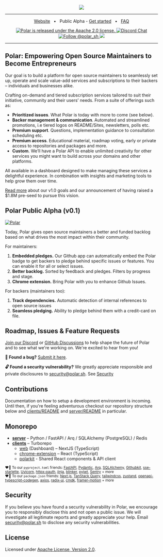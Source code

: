 <p align="center">

  <a href="https://polar.sh">
    <img src="https://github.com/polarsource/polar/assets/281715/4a106e03-bb10-4399-9d72-6ef2af004986" />
  </a>


</p>

<hr />
<div align="center">
  
<a href="https://polar.sh">Website</a>
<span>&nbsp;&nbsp;•&nbsp;&nbsp;</span>
<span>Public Alpha - <a href="https://polar.sh/login">Get started</a></span>
<span>&nbsp;&nbsp;•&nbsp;&nbsp;</span>
<a href="https://polar.sh/faq">FAQ</a>


<p align="center">
  <a href="https://github.com/polarsource/polar/blob/main/LICENSE">
    <img src="https://img.shields.io/badge/license-Apache%202.0-blue.svg" alt="Polar is released under the Apache 2.0 license." />
  </a>

  <a href="https://discord.gg/STfRufb32V">
    <img src="https://img.shields.io/badge/chat-on%20discord-7289DA.svg" alt="Discord Chat" />
  </a>

  <a href="https://twitter.com/intent/follow?screen_name=polar_sh">
    <img src="https://img.shields.io/twitter/follow/polar_sh.svg?label=Follow%20@polar_sh" alt="Follow @polar_sh" />
  </a><a href="https://polar.sh/polarsource"><img src="https://polar.sh/embed/seeks-funding-shield.svg?org=polarsource" /></a>
</p>
</div>
<hr />

## Polar: Empowering Open Source Maintainers to Become Entrepreneurs
Our goal is to build a platform for open source maintainers to seamlessly set up, operate and scale value-add services and subscriptions to their backers – individuals and businesses alike.

Crafting on-demand and tiered subscription services tailored to suit their initiative, community and their users’ needs. From a suite of offerings such as:
- **Prioritized issues**. What Polar is today with more to come (see below).
- **Backer management & communication**. Automated and streamlined promotions, i.e tiered logos on README/Sites, newsletters, polls etc.
- **Premium support**. Questions, implementation guidance to consultation scheduling etc.
- **Premium access**. Educational material, roadmap voting, early or private access to repositories and packages and more.
- **Custom**. We’ll have a Polar API to enable unlimited creativity for other services you might want to build across your domains and other platforms.

All available in a dashboard designed to make managing these services a delightful experience. In combination with insights and marketing tools to help grow them over time.

[Read more](https://blog.polar.sh/polar-v1-0-lets-fix-open-source-funding/) about our v1.0 goals and our announcement of having raised a $1.8M pre-seed to pursue this vision.

## Polar Public Alpha (v0.1)
  <a href="https://polar.sh">

  <picture>
    <source media="(prefers-color-scheme: dark)" srcset="https://github.com/polarsource/polar/assets/281715/94db6844-f5db-43db-bb57-78bfb51e8783">
    <source media="(prefers-color-scheme: light)" srcset="https://github.com/polarsource/polar/assets/281715/94db6844-f5db-43db-bb57-78bfb51e8783">
    <img alt="Polar" src="https://github.com/polarsource/polar/assets/281715/94db6844-f5db-43db-bb57-78bfb51e8783">
    </picture>
  </a>

Today, Polar gives open source maintainers a better and funded backlog based on what drives the most impact within their community.

For maintainers:
1. **Embedded pledges.** Our Github app can automatically embed the Polar badge to get backers to pledge behind specific issues or features. You can enable it for all or select issues.
2. **Better backlog.** Sorted by feedback and pledges. Filters by progress and stage.
3. **Chrome extension.** Bring Polar with you to enhance Github Issues.

For backers (maintainers too):
1. **Track dependencies.** Automatic detection of internal references to open source issues
2. **Seamless pledging.** Ability to pledge behind them with a credit-card on file.

## Roadmap, Issues & Feature Requests
[Join our Discord](https://discord.gg/STfRufb32V) or [GitHub Discussions](https://github.com/orgs/polarsource/discussions) to help shape the future of Polar and to see what we're working on. We're excited to hear from you!

**🐛 Found a bug?** [Submit it here](https://github.com/polarsource/polar/issues).

**🔓 Found a security vulnerability?** We greatly appreciate responsible and private disclosures to security@polar.sh. See [Security](./README.md#Security)

## Contributions
Documentation on how to setup a development environment is incoming. Until then, if you're feeling adventurous checkout our repository structure below and [clients/README](./clients/README.md) and [server/README](./server/README.md) in particular.

## Monorepo
* **[server](./server/README.md)** – Python / FastAPI / Arq / SQLAlchemy (PostgreSQL) / Redis
* **[clients](./clients/README.md)** – Turborepo
  * [web](./clients/apps/web) (Dashboard) – NextJS (TypeScript)
  * [chrome-extension](./clients/apps/chrome-extension) – React (TypeScript)
  * [polarkit](./clients/packages/polarkit) - Shared React components & API client

<sub>♥️🙏 To our `pyproject.toml` friends: [FastAPI](https://github.com/tiangolo/fastapi), [Pydantic](https://github.com/pydantic/pydantic), [Arq](https://github.com/samuelcolvin/arq), [SQLAlchemy](https://github.com/sqlalchemy/sqlalchemy), [Githubkit](https://github.com/yanyongyu/githubkit), [sse-starlette](https://github.com/sysid/sse-starlette), [Uvicorn](https://github.com/encode/uvicorn), [httpx-oauth](https://github.com/frankie567/httpx-oauth), [jinja](https://github.com/pallets/jinja), [blinker](https://github.com/pallets-eco/blinker), [pyjwt](https://github.com/jpadilla/pyjwt), [Sentry](https://github.com/getsentry/sentry) + more</sub><br />
<sub>♥️🙏 To our `package.json` friends: [Next.js](https://github.com/vercel/next.js/), [TanStack Query](https://github.com/TanStack/query), [tailwindcss](https://github.com/tailwindlabs/tailwindcss), [zustand](https://github.com/pmndrs/zustand), [openapi-typescript-codegen](https://github.com/ferdikoomen/openapi-typescript-codegen), [axios](https://github.com/axios/axios), [radix-ui](https://github.com/radix-ui/primitives), [cmdk](https://github.com/pacocoursey/cmdk), [framer-motion](https://github.com/framer/motion) + more</sub>


## Security
If you believe you have found a security vulnerability in Polar, we encourage you to responsibly disclose this and not open a public issue. We will investigate all legitimate reports and greatly appreciate your help. Email security@polar.sh to disclose any security vulnerabilities.

## License
Licensed under [Apache License, Version 2.0](https://www.apache.org/licenses/LICENSE-2.0).
